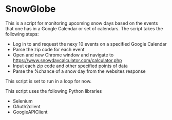 # SnowGlobe

This is a script for monitoring upcoming snow days based on the events that one has in a Google Calendar or set of calendars. The script takes the following steps: 

- Log in to and request the nexy 10 events on a specified Google Calendar 
- Parse the zip code for each event 
- Open and new Chrome window and navigate to https://www.snowdaycalculator.com/calculator.php
- Input each zip code and other specified points of data 
- Parse the %chance of a snow day from the websites response

This script is set to run in a loop for now. 

This script uses the following Python libraries 
- Selenium
- OAuth2client
- GoogleAPIClient 
